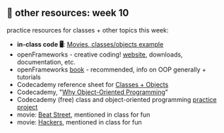 ## 🤖 other resources: week 10

practice resources for classes + other topics this week:
- **in-class code 🖥️**: [Movies, classes/objects example](https://replit.com/@mab253/movies-objects#main.cpp)
- openFrameworks - creative coding! [website](https://openframeworks.cc/), downloads, documentation, etc.
- openFrameworks [book](https://openframeworks.cc/ofBook/chapters/foreword.html) - recommended, info on OOP generally + tutorials
- Codecademy reference sheet for [Classes + Objects](https://www.codecademy.com/learn/learn-c-plus-plus/modules/learn-cpp-classes-and-objects/cheatsheet)
- Codecademy, "[Why Object-Oriented Programming](https://www.codecademy.com/courses/learn-c-plus-plus/articles/cpp-object-oriented-programming)"
- Codecademy (free) class and object-oriented programming [practice project](https://www.codecademy.com/courses/learn-c-plus-plus/projects/cpp-dating-profile)
- movie: [Beat Street](https://tubitv.com/movies/310123/beat-street), mentioned in class for fun
- movie: [Hackers](https://www.youtube.com/watch?v=piI9vJ9-UZ0), mentioned in class for fun
